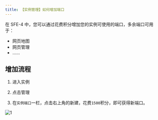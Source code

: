 ```yaml
---
title: 【实例管理】如何增加端口
---
```


在 SFE-4 中，您可以通过花费积分增加您的实例可使用的端口，多余端口可用于：

- 网页地图
- 网页管理
- ……

## 增加流程

1. 进入实例

2. 点击管理

3. 在`实例端口`一栏，点击右上角的新建，花费`1500`积分，即可获得新端口。

![1](/img/pages/Addport-1.png)

